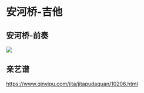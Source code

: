 # 安河桥-吉他

 ## 安河桥-前奏


 ![](assets/030/02/10/03/02-1667015325624.png)



## 亲艺谱

https://www.qinyipu.com/jita/jitapudaquan/10206.html

